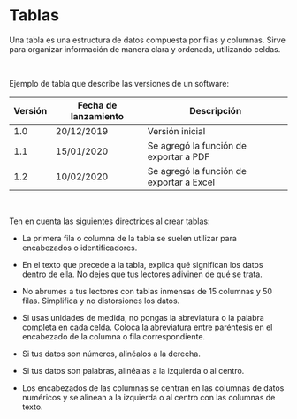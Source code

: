 # Tablas

Una tabla es una estructura de datos compuesta por filas y columnas. Sirve para organizar información de manera clara y ordenada, utilizando celdas.

<br/>

Ejemplo de tabla que describe las versiones de un software:

| Versión | Fecha de lanzamiento | Descripción                              |
| ------- | -------------------- | -----------------------------------------|
| 1.0     | 20/12/2019           | Versión inicial                          |
| 1.1     | 15/01/2020           | Se agregó la función de exportar a PDF   |
| 1.2     | 10/02/2020           | Se agregó la función de exportar a Excel |

<br/>

Ten en cuenta las siguientes directrices al crear tablas:

- La primera fila o columna de la tabla se suelen utilizar para encabezados o identificadores.

- En el texto que precede a la tabla, explica qué significan los datos dentro de ella. No dejes que tus lectores adivinen de qué se trata.

- No abrumes a tus lectores con tablas inmensas de 15 columnas y 50 filas. Simplifica y no distorsiones los datos.

- Si usas unidades de medida, no pongas la abreviatura o la palabra completa en cada celda. Coloca la abreviatura entre paréntesis en el encabezado de la columna o fila correspondiente.

- Si tus datos son números, alinéalos a la derecha.

- Si tus datos son palabras, alinéalas a la izquierda o al centro.

- Los encabezados de las columnas se centran en las columnas de datos numéricos y se alinean a la izquierda o al centro con las columnas de texto.
